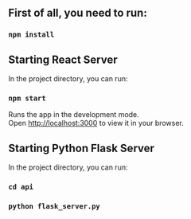 ## First of all, you need to run:

### `npm install`

## Starting React Server

In the project directory, you can run:

### `npm start`

Runs the app in the development mode.\
Open [http://localhost:3000](http://localhost:3000) to view it in your browser.

## Starting Python Flask Server

In the project directory, you can run:

### `cd api`
### `python flask_server.py`
